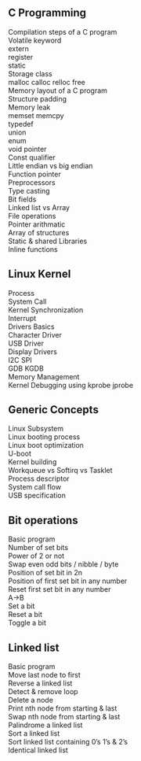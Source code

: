 C Programming
------------------
Compilation steps of a C program<br />
Volatile keyword<br />
extern<br />
register<br />
static<br />
Storage class<br />
malloc calloc relloc free<br />
Memory layout of a C program<br />
Structure padding<br />
Memory leak<br />
memset memcpy<br />
typedef<br />
union<br />
enum<br />
void pointer<br />
Const qualifier<br />
Little endian vs big endian<br />
Function pointer<br />
Preprocessors<br />
Type casting<br />
Bit fields<br />
Linked list vs Array<br />
File operations<br />
Pointer arithmatic<br />
Array of structures<br />
Static & shared Libraries<br />
Inline functions <br />




Linux Kernel
------------
Process<br />
System Call<br />
Kernel Synchronization<br />
Interrupt<br />
Drivers Basics<br />
Character Driver<br />
USB Driver<br />
Display Drivers<br />
I2C SPI<br />
GDB KGDB <br />
Memory Management<br />
Kernel Debugging using kprobe jprobe<br />




Generic Concepts
----------------
Linux Subsystem<br />
Linux booting process<br />
Linux boot optimization<br />
U-boot<br />
Kernel building<br />
Workqueue vs Softirq vs Tasklet<br />
Process descriptor<br />
System call flow<br />
USB specification<br />





Bit operations
--------------
Basic program<br />
Number of set bits<br />
Power of 2 or not<br />
Swap even odd bits / nibble / byte<br />
Position of set bit in 2n<br />
Position of first set bit in any number<br />
Reset first set bit in any number<br />
A->B<br />
Set a bit<br />
Reset a bit<br />
Toggle a bit<br />




Linked list
------------
Basic program<br />
Move last node to first<br />
Reverse a linked list<br />
Detect & remove loop<br />
Delete a node<br />
Print nth node from starting & last<br />
Swap nth node from starting & last<br />
Palindrome a linked list<br />
Sort a linked list<br />
Sort linked list containing 0’s 1’s & 2’s<br />
Identical linked list<br />

